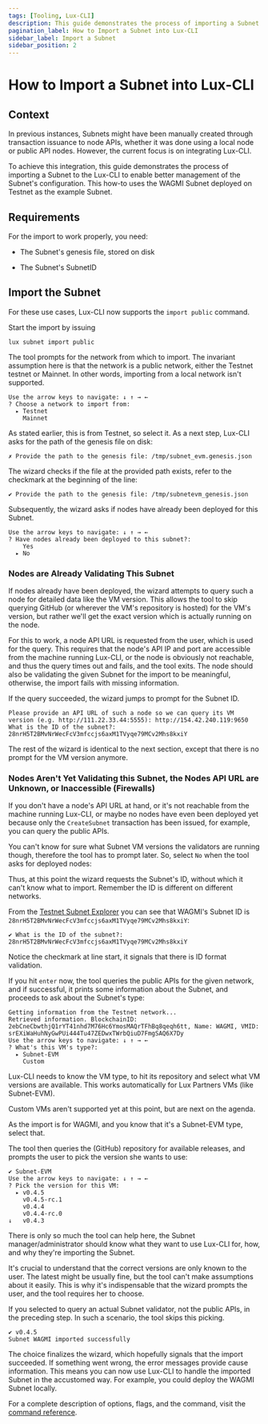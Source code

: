 ```yaml
---
tags: [Tooling, Lux-CLI]
description: This guide demonstrates the process of importing a Subnet to the Lux-CLI to enable better management of the Subnet's configuration. This how-to uses the WAGMI Subnet deployed on Testnet as the example Subnet. 
pagination_label: How to Import a Subnet into Lux-CLI
sidebar_label: Import a Subnet
sidebar_position: 2
---
```


# How to Import a Subnet into Lux-CLI

## Context

In previous instances, Subnets might have been manually created through transaction issuance to node
APIs, whether it was done using a local node or public API nodes. However, the current focus is on 
integrating Lux-CLI. 

To achieve this integration, this guide demonstrates the process 
of importing a Subnet to the Lux-CLI to enable better management of the Subnet's configuration.
This how-to uses the WAGMI Subnet deployed on Testnet as the example Subnet.


## Requirements

For the import to work properly, you need:

* The Subnet's genesis file, stored on disk

* The Subnet's SubnetID


## Import the Subnet

For these use cases, Lux-CLI now supports the `import public` command.

Start the import by issuing

```shell
lux subnet import public
```

The tool prompts for the network from which to import.
The invariant assumption here is that the network is a public network,
either the Testnet testnet or Mainnet.
In other words, importing from a local network isn't supported.

```shell
Use the arrow keys to navigate: ↓ ↑ → ←
? Choose a network to import from:
  ▸ Testnet
    Mainnet
```

As stated earlier, this is from Testnet, so select it.
As a next step, Lux-CLI asks for the path of the genesis file on disk:

```shell
✗ Provide the path to the genesis file: /tmp/subnet_evm.genesis.json
```

The wizard checks if the file at the provided path exists,
refer to the checkmark at the beginning of the line:

```shell
✔ Provide the path to the genesis file: /tmp/subnetevm_genesis.json
```

Subsequently, the wizard asks if nodes have already been deployed for this Subnet.

```shell
Use the arrow keys to navigate: ↓ ↑ → ←
? Have nodes already been deployed to this subnet?:
    Yes
  ▸ No
```

### Nodes are Already Validating This Subnet

If nodes already have been deployed, the wizard attempts to query such a node
for detailed data like the VM version. This allows the tool to skip
querying GitHub (or wherever the VM's repository is hosted)
for the VM's version, but rather we'll get the exact version which is actually running on the node.

For this to work, a node API URL is requested from the user, which is used for the query.
This requires that the node's API IP and port are accessible from the machine running
Lux-CLI, or the node is obviously not reachable,
and thus the query times out and fails, and the tool exits.
The node should also be validating the given Subnet for the import to be meaningful,
otherwise, the import fails with missing information.

If the query succeeded, the wizard jumps to prompt for the Subnet ID.

```shell
Please provide an API URL of such a node so we can query its VM version (e.g. http://111.22.33.44:5555): http://154.42.240.119:9650
What is the ID of the subnet?: 28nrH5T2BMvNrWecFcV3mfccjs6axM1TVyqe79MCv2Mhs8kxiY
```

The rest of the wizard is identical to the next section,
except that there is no prompt for the VM version anymore.

### Nodes Aren't Yet Validating this Subnet, the Nodes API URL are Unknown, or Inaccessible (Firewalls)

If you don't have a node's API URL at hand, or it's not reachable
from the machine running Lux-CLI, or maybe no nodes have even been deployed yet because
only the `CreateSubnet` transaction has been issued, for example, you can query the public APIs.

You can't know for sure what Subnet VM versions the validators are running though,
therefore the tool has to prompt later.
So, select `No` when the tool asks for deployed nodes:

Thus, at this point the wizard requests the Subnet's ID, without which it can't know
what to import. Remember the ID is different on different networks.

From the [Testnet Subnet Explorer](https://subnets-test.lux.network/WAGMI)
you can see that WAGMI's Subnet ID is `28nrH5T2BMvNrWecFcV3mfccjs6axM1TVyqe79MCv2Mhs8kxiY`:

```shell
✔ What is the ID of the subnet?: 28nrH5T2BMvNrWecFcV3mfccjs6axM1TVyqe79MCv2Mhs8kxiY
```

Notice the checkmark at line start, it signals that there is ID format validation.

If you hit `enter` now, the tool queries the public APIs for the given network, and if successful,
it prints some information about the Subnet, and proceeds to ask about the Subnet's type:

```shell
Getting information from the Testnet network...
Retrieved information. BlockchainID: 2ebCneCbwthjQ1rYT41nhd7M76Hc6YmosMAQrTFhBq8qeqh6tt, Name: WAGMI, VMID: srEXiWaHuhNyGwPUi444Tu47ZEDwxTWrbQiuD7FmgSAQ6X7Dy
Use the arrow keys to navigate: ↓ ↑ → ←
? What's this VM's type?:
  ▸ Subnet-EVM
    Custom
```

Lux-CLI needs to know the VM type, to hit its repository and select
what VM versions are available.
This works automatically for Lux Partners VMs (like Subnet-EVM).

Custom VMs aren't supported yet at this point, but are next on the agenda.

As the import is for WAGMI, and you know that it's a Subnet-EVM type, select that.

The tool then queries the (GitHub) repository for available releases,
and prompts the user to pick the version she wants to use:

```shell
✔ Subnet-EVM
Use the arrow keys to navigate: ↓ ↑ → ←
? Pick the version for this VM:
  ▸ v0.4.5
    v0.4.5-rc.1
    v0.4.4
    v0.4.4-rc.0
↓   v0.4.3
```

There is only so much the tool can help here, the Subnet manager/administrator
should know what they want to use Lux-CLI for, how,
and why they're importing the Subnet.

It's crucial to understand that the correct versions are only known to the user.
The latest might be usually fine, but the tool can't make assumptions about it easily.
This is why it's indispensable that the wizard prompts the user, and the tool requires her to choose.

If you selected to query an actual Subnet validator, not the public APIs, in the preceding step.
In such a scenario, the tool skips this picking.

```shell
✔ v0.4.5
Subnet WAGMI imported successfully
```

The choice finalizes the wizard, which hopefully signals that the import succeeded.
If something went wrong, the error messages provide cause information.
This means you can now use Lux-CLI to handle the imported Subnet in the accustomed way.
For example, you could deploy the WAGMI Subnet locally.


For a complete description of options, flags, and the command,
visit the [command reference](/tooling/cli.md#subnet-import).

